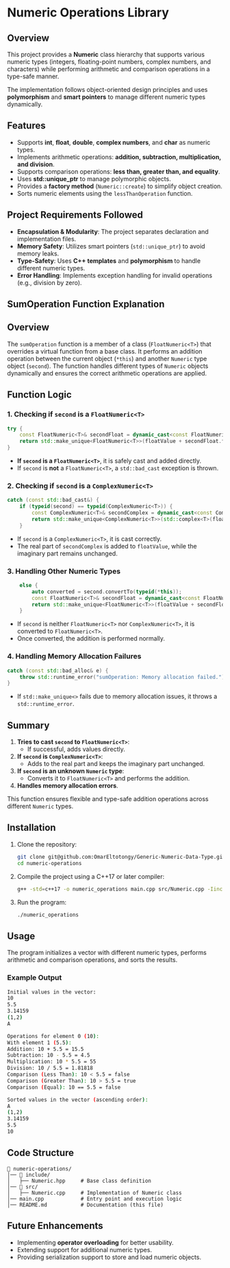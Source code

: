 # Numeric Operations Library

## Overview
This project provides a **Numeric** class hierarchy that supports various numeric types (integers, floating-point numbers, complex numbers, and characters) while performing arithmetic and comparison operations in a type-safe manner.

The implementation follows object-oriented design principles and uses **polymorphism** and **smart pointers** to manage different numeric types dynamically.

## Features
- Supports **int**, **float**, **double**, **complex numbers**, and **char** as numeric types.
- Implements arithmetic operations: **addition, subtraction, multiplication, and division**.
- Supports comparison operations: **less than, greater than, and equality**.
- Uses **std::unique_ptr** to manage polymorphic objects.
- Provides a **factory method** (`Numeric::create`) to simplify object creation.
- Sorts numeric elements using the `lessThanOperation` function.

## Project Requirements Followed
- **Encapsulation & Modularity**: The project separates declaration and implementation files.
- **Memory Safety**: Utilizes smart pointers (`std::unique_ptr`) to avoid memory leaks.
- **Type-Safety**: Uses **C++ templates** and **polymorphism** to handle different numeric types.
- **Error Handling**: Implements exception handling for invalid operations (e.g., division by zero).

## SumOperation Function Explanation

## Overview
The `sumOperation` function is a member of a class (`FloatNumeric<T>`) that overrides a virtual function from a base class. It performs an addition operation between the current object (`*this`) and another `Numeric` type object (`second`). The function handles different types of `Numeric` objects dynamically and ensures the correct arithmetic operations are applied.

## Function Logic
### 1. Checking if `second` is a `FloatNumeric<T>`
```cpp
try {
    const FloatNumeric<T>& secondFloat = dynamic_cast<const FloatNumeric<T>&>(second);
    return std::make_unique<FloatNumeric<T>>(floatValue + secondFloat.floatValue);
}
```
- **If `second` is a `FloatNumeric<T>`**, it is safely cast and added directly.
- If `second` is **not** a `FloatNumeric<T>`, a `std::bad_cast` exception is thrown.

### 2. Checking if `second` is a `ComplexNumeric<T>`
```cpp
catch (const std::bad_cast&) {
    if (typeid(second) == typeid(ComplexNumeric<T>)) {
        const ComplexNumeric<T>& secondComplex = dynamic_cast<const ComplexNumeric<T>&>(second);
        return std::make_unique<ComplexNumeric<T>>(std::complex<T>(floatValue + secondComplex.complexNum.real(), secondComplex.complexNum.imag()));
    }
```
- If `second` is a `ComplexNumeric<T>`, it is cast correctly.
- The real part of `secondComplex` is added to `floatValue`, while the imaginary part remains unchanged.

### 3. Handling Other Numeric Types
```cpp
    else {
        auto converted = second.convertTo(typeid(*this));
        const FloatNumeric<T>& secondFloat = dynamic_cast<const FloatNumeric<T>&>(*converted);
        return std::make_unique<FloatNumeric<T>>(floatValue + secondFloat.floatValue);
    }
```
- If `second` is neither `FloatNumeric<T>` nor `ComplexNumeric<T>`, it is converted to `FloatNumeric<T>`.
- Once converted, the addition is performed normally.

### 4. Handling Memory Allocation Failures
```cpp
catch (const std::bad_alloc& e) {
    throw std::runtime_error("sumOperation: Memory allocation failed.");
}
```
- If `std::make_unique<>` fails due to memory allocation issues, it throws a `std::runtime_error`.

## Summary
1. **Tries to cast `second` to `FloatNumeric<T>`**:
   - If successful, adds values directly.
2. **If `second` is `ComplexNumeric<T>`**:
   - Adds to the real part and keeps the imaginary part unchanged.
3. **If `second` is an unknown `Numeric` type**:
   - Converts it to `FloatNumeric<T>` and performs the addition.
4. **Handles memory allocation errors**.

This function ensures flexible and type-safe addition operations across different `Numeric` types.


## Installation
1. Clone the repository:
   ```sh
   git clone git@github.com:OmarEltotongy/Generic-Numeric-Data-Type.git
   cd numeric-operations
   ```
2. Compile the project using a C++17 or later compiler:
   ```sh
   g++ -std=c++17 -o numeric_operations main.cpp src/Numeric.cpp -Iinclude
   ```
3. Run the program:
   ```sh
   ./numeric_operations
   ```

## Usage
The program initializes a vector with different numeric types, performs arithmetic and comparison operations, and sorts the results.

### Example Output
```sh
Initial values in the vector:
10
5.5
3.14159
(1,2)
A

Operations for element 0 (10):
With element 1 (5.5):
Addition: 10 + 5.5 = 15.5
Subtraction: 10 - 5.5 = 4.5
Multiplication: 10 * 5.5 = 55
Division: 10 / 5.5 = 1.81818
Comparison (Less Than): 10 < 5.5 = false
Comparison (Greater Than): 10 > 5.5 = true
Comparison (Equal): 10 == 5.5 = false

Sorted values in the vector (ascending order):
A
(1,2)
3.14159
5.5
10
```

## Code Structure
```
📂 numeric-operations/
│── 📂 include/
│   ├── Numeric.hpp     # Base class definition
│── 📂 src/
│   ├── Numeric.cpp     # Implementation of Numeric class
│── main.cpp            # Entry point and execution logic
│── README.md           # Documentation (this file)
```

## Future Enhancements
- Implementing **operator overloading** for better usability.
- Extending support for additional numeric types.
- Providing serialization support to store and load numeric objects.


